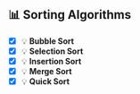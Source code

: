 ## :bar_chart: Sorting Algorithms
- [x] :bulb: **Bubble Sort**
- [x] :bulb: **Selection Sort**
- [x] :bulb: **Insertion Sort**
- [x] :bulb: **Merge Sort**
- [x] :bulb: **Quick Sort**
